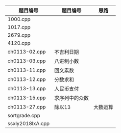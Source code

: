 
|题目编号   | 题目编号  | 思路 |
|---|---|--|
|1000.cpp|   |    | 
|1017.cpp|   |    |
|2679.cpp|   |    |
|4120.cpp|   |    |
|ch0113-02.cpp| 	不吉利日期  |   |
|ch0113-03.cpp| 	八进制小数  |   |
|ch0113-11.cpp| 	回文素数  |   |
|ch0113-12.cpp|  	分数求和 |   |
|ch0113-13.cpp| 	人民币支付  |   |
|ch0113-15.cpp| 	求序列中的众数  |   |
|ch0113-27.cpp| 	除以13  | 大数运算  |
|sortgrade.cpp|   |   |
|ssxly2018lxA.cpp|   |   |
